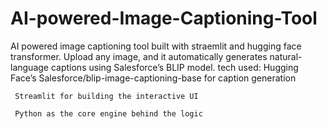 # AI-powered-Image-Captioning-Tool
AI powered image captioning tool built with straemlit and hugging face transformer.
Upload any image, and it automatically generates natural-language captions using Salesforce’s BLIP model.
tech used:
     Hugging Face’s Salesforce/blip-image-captioning-base for caption generation

     Streamlit for building the interactive UI

     Python as the core engine behind the logic
